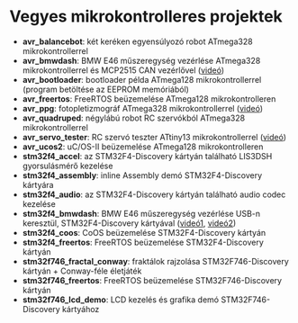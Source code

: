 # Vegyes mikrokontrolleres projektek

- **avr_balancebot**: két keréken egyensúlyozó robot ATmega328 mikrokontrollerrel
- **avr_bmwdash**: BMW E46 műszeregység vezérlése ATmega328 mikrokontrollerrel és MCP2515 CAN vezérlővel ([videó](https://www.youtube.com/watch?v=A_7LcNf6YWg&list=PL9_VlVdB8s882QMHiqJlDpJeKWxwP5CIG))
- **avr_bootloader**: bootloader példa ATmega128 mikrokontrollerrel (program betöltése az EEPROM memóriából)
- **avr_freertos**: FreeRTOS beüzemelése ATmega128 mikrokontrolleren
- **avr_ppg**: fotopletizmográf ATmega328 mikrokontrollerrel ([videó](https://www.youtube.com/watch?v=kn0J-fMiewQ&list=PL9_VlVdB8s882QMHiqJlDpJeKWxwP5CIG))
- **avr_quadruped**: négylábú robot RC szervókból ATmega328 mikrokontrollerrel
- **avr_servo_tester**: RC szervó teszter ATtiny13 mikrokontrollerrel ([videó](https://www.youtube.com/watch?v=7l7EgJCPuvo&list=PL9_VlVdB8s882QMHiqJlDpJeKWxwP5CIG))
- **avr_ucos2**: uC/OS-II beüzemelése ATmega128 mikrokontrolleren
- **stm32f4_accel**: az STM32F4-Discovery kártyán található LIS3DSH gyorsulásmérő kezelése
- **stm32f4_assembly**: inline Assembly demó STM32F4-Discovery kártyára
- **stm32f4_audio**: az STM32F4-Discovery kártyán található audio codec kezelése
- **stm32f4_bmwdash**: BMW E46 műszeregység vezérlése USB-n keresztül, STM32F4-Discovery kártyával ([videó1](https://www.youtube.com/watch?v=TrphW-8eMx0&list=PL9_VlVdB8s882QMHiqJlDpJeKWxwP5CIG), [videó2](https://www.youtube.com/watch?v=Y-DR8o5ljKY&list=PL9_VlVdB8s882QMHiqJlDpJeKWxwP5CIG))
- **stm32f4_coos**: CoOS beüzemelése STM32F4-Discovery kártyán
- **stm32f4_freertos**: FreeRTOS beüzemelése STM32F4-Discovery kártyán
- **stm32f746_fractal_conway**: fraktálok rajzolása STM32F746-Discovery kártyán + Conway-féle életjáték
- **stm32f746_freertos**: FreeRTOS beüzemelése STM32F746-Discovery kártyán
- **stm32f746_lcd_demo**: LCD kezelés és grafika demó STM32F746-Discovery kártyához
